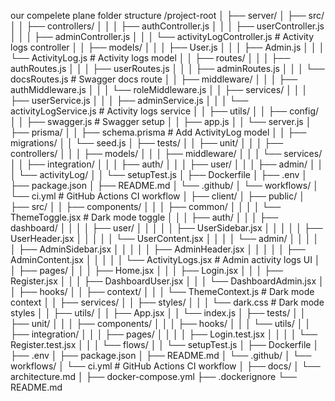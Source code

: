 our compelete plane folder structure /project-root
│
├── server/
│ ├── src/
│ │ ├── controllers/
│ │ │ ├── authController.js
│ │ │ ├── userController.js
│ │ │ ├── adminController.js
│ │ │ └── activityLogController.js # Activity logs controller
│ │ ├── models/
│ │ │ ├── User.js
│ │ │ ├── Admin.js
│ │ │ └── ActivityLog.js # Activity logs model
│ │ ├── routes/
│ │ │ ├── authRoutes.js
│ │ │ ├── userRoutes.js
│ │ │ ├── adminRoutes.js
│ │ │ └── docsRoutes.js # Swagger docs route
│ │ ├── middleware/
│ │ │ ├── authMiddleware.js
│ │ │ └── roleMiddleware.js
│ │ ├── services/
│ │ │ ├── userService.js
│ │ │ ├── adminService.js
│ │ │ └── activityLogService.js # Activity logs service
│ │ ├── utils/
│ │ ├── config/
│ │ ├── swagger.js # Swagger setup
│ │ ├── app.js
│ │ └── server.js
│ ├── prisma/
│ │ ├── schema.prisma # Add ActivityLog model
│ │ ├── migrations/
│ │ └── seed.js
│ ├── tests/
│ │ ├── unit/
│ │ │ ├── controllers/
│ │ │ ├── models/
│ │ │ ├── middleware/
│ │ │ └── services/
│ │ ├── integration/
│ │ │ ├── auth/
│ │ │ ├── user/
│ │ │ ├── admin/
│ │ │ └── activityLog/
│ │ └── setupTest.js
│ ├── Dockerfile
│ ├── .env
│ ├── package.json
│ ├── README.md
│ └── .github/
│ └── workflows/
│ └── ci.yml # GitHub Actions CI workflow
│
├── client/
│ ├── public/
│ ├── src/
│ │ ├── components/
│ │ │ ├── common/
│ │ │ │ └── ThemeToggle.jsx # Dark mode toggle
│ │ │ ├── auth/
│ │ │ ├── dashboard/
│ │ │ │ ├── user/
│ │ │ │ │ ├── UserSidebar.jsx
│ │ │ │ │ ├── UserHeader.jsx
│ │ │ │ │ └── UserContent.jsx
│ │ │ │ └── admin/
│ │ │ │ │ ├── AdminSidebar.jsx
│ │ │ │ │ ├── AdminHeader.jsx
│ │ │ │ │ ├── AdminContent.jsx
│ │ │ │ │ └── ActivityLogs.jsx # Admin activity logs UI
│ │ ├── pages/
│ │ │ ├── Home.jsx
│ │ │ ├── Login.jsx
│ │ │ ├── Register.jsx
│ │ │ ├── DashboardUser.jsx
│ │ │ └── DashboardAdmin.jsx
│ │ ├── hooks/
│ │ ├── context/
│ │ │ └── ThemeContext.js # Dark mode context
│ │ ├── services/
│ │ ├── styles/
│ │ │ └── dark.css # Dark mode styles
│ │ ├── utils/
│ │ ├── App.jsx
│ │ └── index.js
│ ├── tests/
│ │ ├── unit/
│ │ │ ├── components/
│ │ │ ├── hooks/
│ │ │ └── utils/
│ │ ├── integration/
│ │ │ ├── pages/
│ │ │ │ ├── Login.test.jsx
│ │ │ │ └── Register.test.jsx
│ │ │ └── flows/
│ │ └── setupTest.js
│ ├── Dockerfile
│ ├── .env
│ ├── package.json
│ ├── README.md
│ └── .github/
│ └── workflows/
│ └── ci.yml # GitHub Actions CI workflow
│
├── docs/
│ └── architecture.md
│
├── docker-compose.yml
├── .dockerignore
└── README.md
